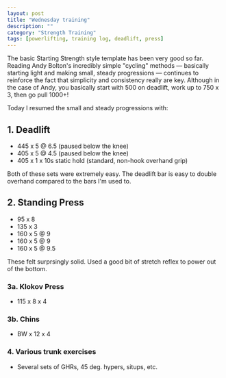 ```yaml
---
layout: post
title: "Wednesday training"
description: ""
category: "Strength Training"
tags: [powerlifting, training log, deadlift, press]
---
```


The basic Starting Strength style template has been very good so far. Reading Andy Bolton's incredibly simple "cycling" methods — basically starting light and making small, steady progressions — continues to reinforce the fact that simplicity and consistency really are key. Although in the case of Andy, you basically start with 500 on deadlift, work up to 750 x 3, then go pull 1000+!

Today I resumed the small and steady progressions with:

## 1. Deadlift ##
* 445 x 5 @ 6.5 (paused below the knee)
* 405 x 5 @ 4.5 (paused below the knee)
* 405 x 1 x 10s static hold (standard, non-hook overhand grip)

Both of these sets were extremely easy. The deadlift bar is easy to double overhand compared to the bars I'm used to.

## 2. Standing Press
* 95 x 8 
* 135 x 3
* 160 x 5 @ 9
* 160 x 5 @ 9
* 160 x 5 @ 9.5

These felt surprsingly solid. Used a good bit of stretch reflex to power out of the bottom.

### 3a. Klokov Press
* 115 x 8 x 4

### 3b. Chins
* BW x 12 x 4

### 4. Various trunk exercises
* Several sets of GHRs, 45 deg. hypers, situps, etc.